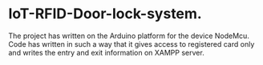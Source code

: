 # IoT-RFID-Door-lock-system.
The project has written on the Arduino platform for the device NodeMcu. Code has written in such a way that it gives access to registered card only and writes the entry and exit information on XAMPP server.
